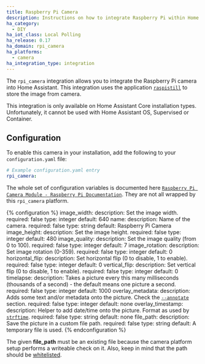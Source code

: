 ```yaml
---
title: Raspberry Pi Camera
description: Instructions on how to integrate Raspberry Pi within Home Assistant.
ha_category:
  - DIY
ha_iot_class: Local Polling
ha_release: 0.17
ha_domain: rpi_camera
ha_platforms:
  - camera
ha_integration_type: integration
---
```


The `rpi_camera` integration allows you to integrate the Raspberry Pi camera into Home Assistant. This integration uses the application [`raspistill`](https://www.raspberrypi.org/documentation/usage/camera/raspicam/raspistill.md) to store the image from camera.

<div class='note'>
This integration is only available on Home Assistant Core installation types. Unfortunately, it cannot be used with Home Assistant OS, Supervised or Container.
</div>

## Configuration

To enable this camera in your installation, add the following to your `configuration.yaml` file:

```yaml
# Example configuration.yaml entry
rpi_camera:
```

The whole set of configuration variables is documented here [`Raspberry Pi Camera Module - Raspberry Pi Documentation`](https://www.raspberrypi.org/documentation/raspbian/applications/camera.md).
They are not all wrapped by this `rpi_camera` platform.

{% configuration %}
image_width:
  description: Set the image width.
  required: false
  type: integer
  default: 640
name:
  description: Name of the camera.
  required: false
  type: string
  default: Raspberry Pi Camera
image_height:
  description: Set the image height.
  required: false
  type: integer
  default: 480
image_quality:
  description: Set the image quality (from 0 to 100).
  required: false
  type: integer
  default: 7
image_rotation:
  description: Set image rotation (0-359).
  required: false
  type: integer
  default: 0
horizontal_flip:
  description: Set horizontal flip (0 to disable, 1 to enable).
  required: false
  type: integer
  default: 0
vertical_flip:
  description: Set vertical flip (0 to disable, 1 to enable).
  required: false
  type: integer
  default: 0
timelapse:
  description: Takes a picture every this many milliseconds (thousands of a second) - the default means one picture a second.
  required: false
  type: integer
  default: 1000
overlay_metadata:
  description: Adds some text and/or metadata onto the picture. Check the [`--annotate`](https://www.raspberrypi.org/documentation/raspbian/applications/camera.md) section.
  required: false
  type: integer
  default: none
overlay_timestamp:
  description: Helper to add date/time onto the picture. Format as used by [`strftime`](https://man7.org/linux/man-pages/man3/strftime.3.html).
  required: false
  type: string
  default: none
file_path:
  description: Save the picture in a custom file path.
  required: false
  type: string
  default: A temporary file is used.
{% endconfiguration %}

The given **file_path** must be an existing file because the camera platform setup performs a writeable check on it. Also, keep in mind that the path should be [whitelisted](/docs/configuration/basic/).

